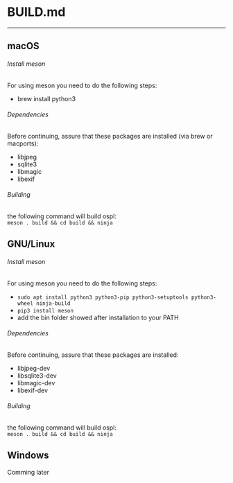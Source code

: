 # BUILD.md
---------------------------------------------------
## macOS 
###### Install meson
For using meson you need to do the following steps:
- brew install python3

###### Dependencies
Before continuing, assure that these packages are installed (via brew or macports):

- libjpeg
- sqlite3
- libmagic
- libexif

###### Building
the following command will build ospl:   
`meson . build && cd build && ninja`

## GNU/Linux

###### Install meson
For using meson you need to do the following steps:
- `sudo apt install python3 python3-pip python3-setuptools python3-wheel ninja-build`
- `pip3 install meson`
- add the bin folder showed after installation to your PATH

###### Dependencies
Before continuing, assure that these packages are installed:
- libjpeg-dev
- libsqlite3-dev
- libmagic-dev
- libexif-dev

###### Building
the following command will build ospl:   
`meson . build && cd build && ninja`

## Windows
Comming later
